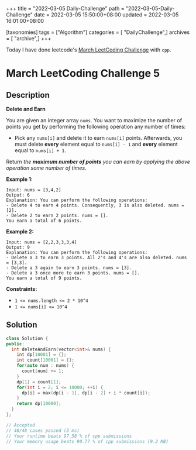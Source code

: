 +++
title = "2022-03-05 Daily-Challenge"
path = "2022-03-05-Daily-Challenge"
date = 2022-03-05 15:50:00+08:00
updated = 2022-03-05 16:01:00+08:00

[taxonomies]
tags = ["Algorithm"]
categories = [ "DailyChallenge",]
archives = [ "archive",]
+++

Today I have done leetcode's [March LeetCoding Challenge](https://leetcode.com/problems/delete-and-earn/) with `cpp`.

<!-- more -->

# March LeetCoding Challenge 5

## Description

**Delete and Earn**

You are given an integer array `nums`. You want to maximize the number of points you get by performing the following operation any number of times:

- Pick any `nums[i]` and delete it to earn `nums[i]` points. Afterwards, you must delete **every** element equal to `nums[i] - 1` and **every** element equal to `nums[i] + 1`.

Return *the **maximum number of points** you can earn by applying the above operation some number of times*.

 

**Example 1:**

```
Input: nums = [3,4,2]
Output: 6
Explanation: You can perform the following operations:
- Delete 4 to earn 4 points. Consequently, 3 is also deleted. nums = [2].
- Delete 2 to earn 2 points. nums = [].
You earn a total of 6 points.
```

**Example 2:**

```
Input: nums = [2,2,3,3,3,4]
Output: 9
Explanation: You can perform the following operations:
- Delete a 3 to earn 3 points. All 2's and 4's are also deleted. nums = [3,3].
- Delete a 3 again to earn 3 points. nums = [3].
- Delete a 3 once more to earn 3 points. nums = [].
You earn a total of 9 points.
```

 

**Constraints:**

- `1 <= nums.length <= 2 * 10^4`
- `1 <= nums[i] <= 10^4`

## Solution

``` cpp
class Solution {
public:
  int deleteAndEarn(vector<int>& nums) {
    int dp[10001] = {};
    int count[10001] = {};
    for(auto num : nums) {
      count[num] += 1;
    }
    dp[1] = count[1];
    for(int i = 2; i <= 10000; ++i) {
      dp[i] = max(dp[i - 1], dp[i - 2] + i * count[i]);
    }
    return dp[10000];
  }
};

// Accepted
// 48/48 cases passed (3 ms)
// Your runtime beats 97.58 % of cpp submissions
// Your memory usage beats 90.77 % of cpp submissions (9.2 MB)
```
